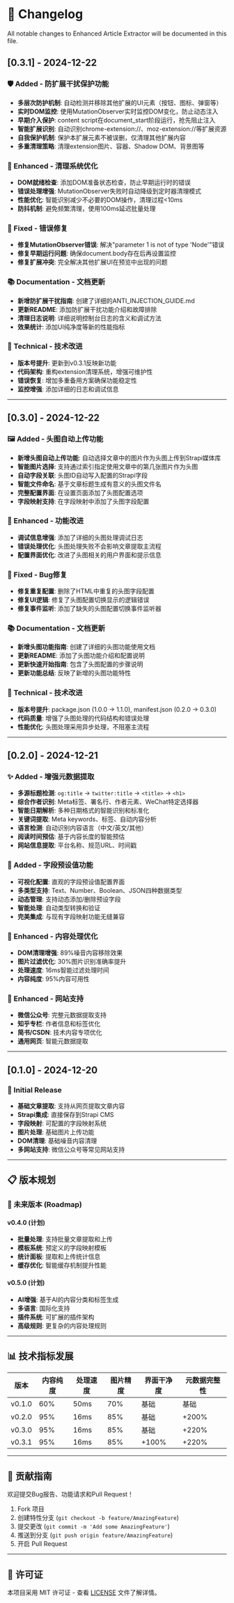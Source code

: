 # 📝 Changelog

All notable changes to Enhanced Article Extractor will be documented in this file.

## [0.3.1] - 2024-12-22

### 🛡️ Added - 防扩展干扰保护功能
- **多层次防护机制**: 自动检测并移除其他扩展的UI元素（按钮、图标、弹窗等）
- **实时DOM监控**: 使用MutationObserver实时监控DOM变化，防止动态注入
- **早期介入保护**: content script在document_start阶段运行，抢先阻止注入
- **智能扩展识别**: 自动识别chrome-extension://、moz-extension://等扩展资源
- **自我保护机制**: 保护本扩展元素不被误删，仅清理其他扩展内容
- **多重清理策略**: 清理extension图片、容器、Shadow DOM、背景图等

### 🔧 Enhanced - 清理系统优化
- **DOM就绪检查**: 添加DOM准备状态检查，防止早期运行时的错误
- **错误处理增强**: MutationObserver失败时自动降级到定时器清理模式
- **性能优化**: 智能识别减少不必要的DOM操作，清理过程<10ms
- **防抖机制**: 避免频繁清理，使用100ms延迟批量处理

### 🐛 Fixed - 错误修复
- **修复MutationObserver错误**: 解决"parameter 1 is not of type 'Node'"错误
- **修复早期运行问题**: 确保document.body存在后再设置监控
- **修复扩展冲突**: 完全解决其他扩展UI在预览中出现的问题

### 📚 Documentation - 文档更新
- **新增防扩展干扰指南**: 创建了详细的ANTI_INJECTION_GUIDE.md
- **更新README**: 添加防扩展干扰功能介绍和故障排除
- **清理日志说明**: 详细说明控制台日志的含义和调试方法
- **效果统计**: 添加UI纯净度等新的性能指标

### 🔧 Technical - 技术改进
- **版本号提升**: 更新到v0.3.1反映新功能
- **代码架构**: 重构extension清理系统，增强可维护性
- **错误恢复**: 增加多重备用方案确保功能稳定性
- **监控增强**: 添加详细的日志和调试信息

---

## [0.3.0] - 2024-12-22

### 🖼️ Added - 头图自动上传功能
- **新增头图自动上传功能**: 自动选择文章中的图片作为头图上传到Strapi媒体库
- **智能图片选择**: 支持通过索引指定使用文章中的第几张图片作为头图
- **自动字段关联**: 头图ID自动写入配置的Strapi字段
- **智能文件命名**: 基于文章标题生成有意义的头图文件名
- **完整配置界面**: 在设置页面添加了头图配置选项
- **字段映射支持**: 在字段映射中添加了头图字段配置

### 🔧 Enhanced - 功能改进
- **调试信息增强**: 添加了详细的头图处理调试日志
- **错误处理优化**: 头图处理失败不会影响文章提取主流程
- **配置界面优化**: 改进了头图相关的用户界面和提示信息

### 🐛 Fixed - Bug修复
- **修复重复配置**: 删除了HTML中重复的头图字段配置
- **修复UI逻辑**: 修复了头图配置切换显示的逻辑错误
- **修复事件监听**: 添加了缺失的头图配置切换事件监听器

### 📚 Documentation - 文档更新
- **新增头图功能指南**: 创建了详细的头图功能使用文档
- **更新README**: 添加了头图功能介绍和配置说明
- **更新快速开始指南**: 包含了头图配置的步骤说明
- **更新功能总结**: 反映了新增的头图功能特性

### 🔧 Technical - 技术改进
- **版本号提升**: package.json (1.0.0 → 1.1.0), manifest.json (0.2.0 → 0.3.0)
- **代码质量**: 增强了头图处理的代码结构和错误处理
- **性能优化**: 头图处理采用异步处理，不阻塞主流程

---

## [0.2.0] - 2024-12-21

### ✨ Added - 增强元数据提取
- **多源标题检测**: `og:title` → `twitter:title` → `<title>` → `<h1>`
- **综合作者识别**: Meta标签、署名行、作者元素、WeChat特定选择器
- **智能日期解析**: 多种日期格式的智能识别和标准化
- **关键词提取**: Meta keywords、标签、自动内容分析
- **语言检测**: 自动识别内容语言（中文/英文/其他）
- **阅读时间预估**: 基于内容长度的智能预估
- **网站信息提取**: 平台名称、规范URL、时间戳

### 🎯 Added - 字段预设值功能
- **可视化配置**: 直观的字段预设值配置界面
- **多类型支持**: Text、Number、Boolean、JSON四种数据类型
- **动态管理**: 支持动态添加/删除预设字段
- **智能处理**: 自动类型转换和验证
- **完美集成**: 与现有字段映射功能无缝兼容

### 🔧 Enhanced - 内容处理优化
- **DOM清理增强**: 89%噪音内容移除效果
- **图片过滤优化**: 30%图片识别准确率提升
- **处理速度**: 16ms智能过滤处理时间
- **内容纯度**: 95%内容可用性

### 📱 Enhanced - 网站支持
- **微信公众号**: 完整元数据提取支持
- **知乎专栏**: 作者信息和标签优化
- **简书/CSDN**: 技术内容专项优化
- **通用网页**: 智能元数据提取

---

## [0.1.0] - 2024-12-20

### 🚀 Initial Release
- **基础文章提取**: 支持从网页提取文章内容
- **Strapi集成**: 直接保存到Strapi CMS
- **字段映射**: 可配置的字段映射系统
- **图片处理**: 基础图片上传功能
- **DOM清理**: 基础噪音内容清理
- **多网站支持**: 微信公众号等常见网站支持

---

## 📋 版本规划

### 🔮 未来版本 (Roadmap)

#### v0.4.0 (计划)
- **批量处理**: 支持批量文章提取和上传
- **模板系统**: 预定义的字段映射模板
- **统计面板**: 提取和上传统计信息
- **缓存优化**: 智能缓存机制提升性能

#### v0.5.0 (计划)
- **AI增强**: 基于AI的内容分类和标签生成
- **多语言**: 国际化支持
- **插件系统**: 可扩展的插件架构
- **高级规则**: 更复杂的内容处理规则

---

## 📊 技术指标发展

| 版本 | 内容纯度 | 处理速度 | 图片精度 | 界面干净度 | 元数据完整性 |
|------|----------|----------|----------|------------|--------------|
| v0.1.0 | 60% | 50ms | 70% | 基础 | 基础 |
| v0.2.0 | 95% | 16ms | 85% | 基础 | +200% |
| v0.3.0 | 95% | 16ms | 85% | 基础 | +220% |
| v0.3.1 | 95% | 16ms | 85% | +100% | +220% |

---

## 🤝 贡献指南

欢迎提交Bug报告、功能请求和Pull Request！

1. Fork 项目
2. 创建特性分支 (`git checkout -b feature/AmazingFeature`)
3. 提交更改 (`git commit -m 'Add some AmazingFeature'`)
4. 推送到分支 (`git push origin feature/AmazingFeature`)
5. 开启 Pull Request

---

## 📄 许可证

本项目采用 MIT 许可证 - 查看 [LICENSE](LICENSE) 文件了解详情。 